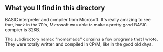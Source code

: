 ## What you'll find in this directory ##
BASIC interpreter and compiler from Microsoft. It's really amazing to see that, back in the 70's, Microsoft was able to make a pretty good BASIC compiler is 32KB.

The subdirectory named "homemade" contains a few programs that I wrote. They were totally written and compiled in CP/M, like in the good old days.